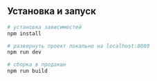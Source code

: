 ## Установка и запуск

``` bash
# установка зависимостей
npm install

# развернуть проект локально на localhost:8080
npm run dev

# сборка в продакшн
npm run build
```
